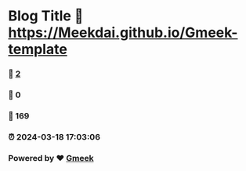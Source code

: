 # Blog Title :link: https://Meekdai.github.io/Gmeek-template 
### :page_facing_up: [2](https://Meekdai.github.io/Gmeek-template/tag.html) 
### :speech_balloon: 0 
### :hibiscus: 169 
### :alarm_clock: 2024-03-18 17:03:06 
### Powered by :heart: [Gmeek](https://github.com/Meekdai/Gmeek)
